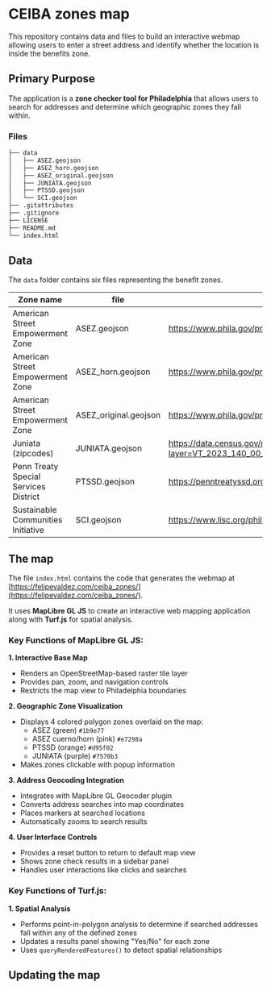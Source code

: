 # CEIBA zones map

This repository contains data and files to build an interactive webmap allowing users to enter a street address and identify whether the location is inside the benefits zone.

## Primary Purpose
The application is a **zone checker tool for Philadelphia** that allows users to search for addresses and determine which geographic zones they fall within.

### Files

```bash
├── data
│   ├── ASEZ.geojson
│   ├── ASEZ_horn.geojson
│   ├── ASEZ_original.geojson
│   ├── JUNIATA.geojson
│   ├── PTSSD.geojson
│   └── SCI.geojson
├── .gitattributes
├── .gitignore
├── LICENSE
├── README.md
└── index.html
```

## Data

The `data` folder contains six files representing the benefit zones. 

| Zone name                             | file                  | source                                                                                                                                  |
|---------------------------------------|-----------------------|-----------------------------------------------------------------------------------------------------------------------------------------|
| American Street Empowerment Zone      | ASEZ.geojson          | https://www.phila.gov/programs/neighborhood-funding-stream/                                                                             |
| American Street Empowerment Zone      | ASEZ_horn.geojson     | https://www.phila.gov/programs/neighborhood-funding-stream/                                                                             |
| American Street Empowerment Zone      | ASEZ_original.geojson | https://www.phila.gov/programs/neighborhood-funding-stream/                                                                             |
| Juniata (zipcodes)                    | JUNIATA.geojson       | https://data.census.gov/map/1400000US42101019000,42101019100/ACSST5Y2023/S0101?layer=VT_2023_140_00_PY_D1&loc=40.0091,-75.1069,z12.9280 |
| Penn Treaty Special Services District | PTSSD.geojson         | https://penntreatyssd.org/                                                                                                              |
| Sustainable Communities Initiative    | SCI.geojson           | https://www.lisc.org/philly/where-we-work/                                                                                              |


## The map

The file `index.html` contains the code that generates the webmap at [https://felipevaldez.com/ceiba_zones/](https://felipevaldez.com/ceiba_zones/).

It uses **MapLibre GL JS** to create an interactive web mapping application along with **Turf.js** for spatial analysis.

### Key Functions of MapLibre GL JS:

**1. Interactive Base Map**
- Renders an OpenStreetMap-based raster tile layer
- Provides pan, zoom, and navigation controls
- Restricts the map view to Philadelphia boundaries

**2. Geographic Zone Visualization** 
- Displays 4 colored polygon zones overlaid on the map:
  - ASEZ (green) `#1b9e77`
  - ASEZ cuerno/horn (pink) `#e7298a`
  - PTSSD (orange) `#d95f02`
  - JUNIATA (purple) `#7570b3`
- Makes zones clickable with popup information

**3. Address Geocoding Integration**
- Integrates with MapLibre GL Geocoder plugin
- Converts address searches into map coordinates
- Places markers at searched locations
- Automatically zooms to search results

**4. User Interface Controls**
- Provides a reset button to return to default map view
- Shows zone check results in a sidebar panel
- Handles user interactions like clicks and searches

### Key Functions of Turf.js:

**1. Spatial Analysis**
- Performs point-in-polygon analysis to determine if searched addresses fall within any of the defined zones
- Updates a results panel showing "Yes/No" for each zone
- Uses `queryRenderedFeatures()` to detect spatial relationships

## Updating the map



